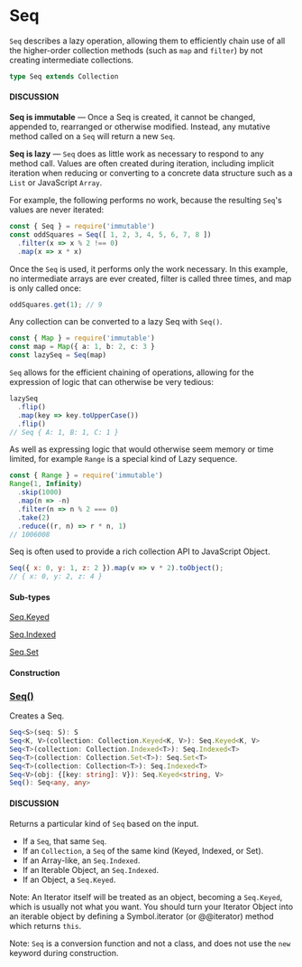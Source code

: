 # Seq

`Seq` describes a lazy operation, allowing them to efficiently chain use of all the higher-order collection methods (such as `map` and `filter`) by not creating intermediate collections.

```ts
type Seq extends Collection
```

#### DISCUSSION

**Seq is immutable** — Once a Seq is created, it cannot be changed, appended to, rearranged or otherwise modified. Instead, any mutative method called on a `Seq` will return a new `Seq`.

**Seq is lazy** — `Seq` does as little work as necessary to respond to any method call. Values are often created during iteration, including implicit iteration when reducing or converting to a concrete data structure such as a `List` or JavaScript `Array`.

For example, the following performs no work, because the resulting `Seq`'s values are never iterated:

```ts
const { Seq } = require('immutable')
const oddSquares = Seq([ 1, 2, 3, 4, 5, 6, 7, 8 ])
  .filter(x => x % 2 !== 0)
  .map(x => x * x)
```

Once the `Seq` is used, it performs only the work necessary. In this example, no intermediate arrays are ever created, filter is called three times, and map is only called once:

```ts
oddSquares.get(1); // 9
```

Any collection can be converted to a lazy Seq with `Seq()`.

```ts
const { Map } = require('immutable')
const map = Map({ a: 1, b: 2, c: 3 }
const lazySeq = Seq(map)
```

`Seq` allows for the efficient chaining of operations, allowing for the expression of logic that can otherwise be very tedious:

```js
lazySeq
  .flip()
  .map(key => key.toUpperCase())
  .flip()
// Seq { A: 1, B: 1, C: 1 }
```

As well as expressing logic that would otherwise seem memory or time limited, for example `Range` is a special kind of Lazy sequence.

```js
const { Range } = require('immutable')
Range(1, Infinity)
  .skip(1000)
  .map(n => -n)
  .filter(n => n % 2 === 0)
  .take(2)
  .reduce((r, n) => r * n, 1)
// 1006008
```

Seq is often used to provide a rich collection API to JavaScript Object.

```js
Seq({ x: 0, y: 1, z: 2 }).map(v => v * 2).toObject();
// { x: 0, y: 2, z: 4 }
```

#### Sub-types

[Seq.Keyed](https://immutable-js.github.io/immutable-js/docs/#/Seq.Keyed)

[Seq.Indexed](https://immutable-js.github.io/immutable-js/docs/#/Seq.Indexed)

[Seq.Set](https://immutable-js.github.io/immutable-js/docs/#/Seq.Set)

#### Construction

### [Seq()](https://immutable-js.github.io/immutable-js/docs/#/Seq/Seq)

Creates a Seq.

```ts
Seq<S>(seq: S): S
Seq<K, V>(collection: Collection.Keyed<K, V>): Seq.Keyed<K, V>
Seq<T>(collection: Collection.Indexed<T>): Seq.Indexed<T>
Seq<T>(collection: Collection.Set<T>): Seq.Set<T>
Seq<T>(collection: Collection<T>): Seq.Indexed<T>
Seq<V>(obj: {[key: string]: V}): Seq.Keyed<string, V>
Seq(): Seq<any, any>
```

#### DISCUSSION

Returns a particular kind of `Seq` based on the input.

- If a `Seq`, that same `Seq`.
- If an `Collection`, a `Seq` of the same kind (Keyed, Indexed, or Set).
- If an Array-like, an `Seq.Indexed`.
- If an Iterable Object, an `Seq.Indexed`.
- If an Object, a `Seq.Keyed`.

Note: An Iterator itself will be treated as an object, becoming a `Seq.Keyed`, which is usually not what you want. You should turn your Iterator Object into an iterable object by defining a Symbol.iterator (or @@iterator) method which returns `this`.

Note: `Seq` is a conversion function and not a class, and does not use the `new` keyword during construction.
